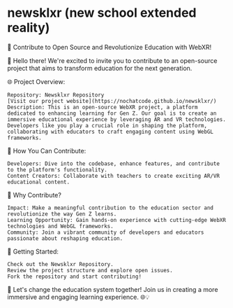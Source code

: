 # newsklxr (new school extended reality)
🚀 Contribute to Open Source and Revolutionize Education with WebXR!

👋 Hello there! We're excited to invite you to contribute to an open-source project that aims to transform education for the next generation.

🌐 Project Overview:

    Repository: Newsklxr Repository
    [Visit our project website](https://nochatcode.github.io/newsklxr/)
    Description: This is an open-source WebXR project, a platform dedicated to enhancing learning for Gen Z. Our goal is to create an immersive educational experience by leveraging AR and VR technologies. Developers like you play a crucial role in shaping the platform, collaborating with educators to craft engaging content using WebGL frameworks.

🚀 How You Can Contribute:

    Developers: Dive into the codebase, enhance features, and contribute to the platform's functionality.
    Content Creators: Collaborate with teachers to create exciting AR/VR educational content.

🌈 Why Contribute?

    Impact: Make a meaningful contribution to the education sector and revolutionize the way Gen Z learns.
    Learning Opportunity: Gain hands-on experience with cutting-edge WebXR technologies and WebGL frameworks.
    Community: Join a vibrant community of developers and educators passionate about reshaping education.

🔧 Getting Started:

    Check out the Newsklxr Repository.
    Review the project structure and explore open issues.
    Fork the repository and start contributing!

🤝 Let's change the education system together! Join us in creating a more immersive and engaging learning experience. 🌐💡

